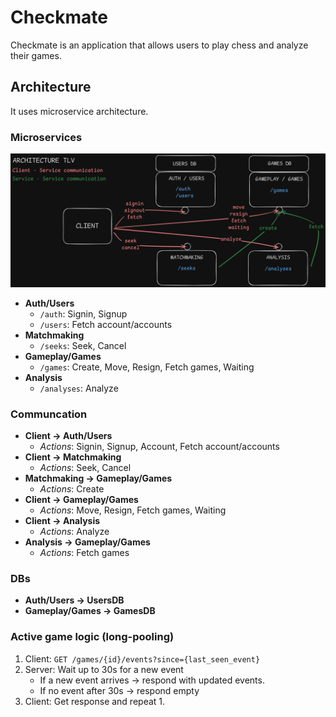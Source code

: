 # Checkmate

Checkmate is an application that allows users to play chess and analyze their games.

## Architecture

It uses microservice architecture.

### Microservices

![architecture image](./readme_assets/Architecture.png)

- **Auth/Users**
    - ```/auth```: Signin, Signup
    - ```/users```: Fetch account/accounts
- **Matchmaking**
    - ```/seeks```: Seek, Cancel
- **Gameplay/Games**
    - ```/games```: Create, Move, Resign, Fetch games, Waiting
- **Analysis**
    - ```/analyses```: Analyze

### Communcation

- **Client -> Auth/Users**
    - *Actions*: Signin, Signup, Account, Fetch account/accounts
- **Client -> Matchmaking**
    - *Actions*: Seek, Cancel
- **Matchmaking -> Gameplay/Games**
    - *Actions*: Create
- **Client -> Gameplay/Games**
    - *Actions*: Move, Resign, Fetch games, Waiting
- **Client -> Analysis**
    - *Actions*: Analyze
- **Analysis -> Gameplay/Games**
    - *Actions*: Fetch games

### DBs
- **Auth/Users -> UsersDB**
- **Gameplay/Games -> GamesDB**

### Active game logic (long-pooling)
1. Client: ```GET /games/{id}/events?since={last_seen_event}```
2. Server: Wait up to 30s for a new event
    - If a new event arrives -> respond with updated events.
    - If no event after 30s  -> respond empty
3. Client: Get response and repeat 1.
